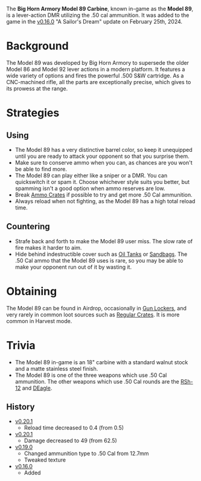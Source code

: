 The **Big Horn Armory Model 89 Carbine**, known in-game as the **Model 89**, is a lever-action DMR utilizing the .50 cal ammunition. It was added to the game in the [v0.16.0](https://github.com/HasangerGames/suroi/releases/tag/v0.16.0) "A Sailor's Dream" update on February 25th, 2024.

# Background
The Model 89 was developed by Big Horn Armory to supersede the older Model 86 and Model 92 lever actions in a modern platform. It features a wide variety of options and fires the powerful .500 S&W cartridge. As a CNC-machined rifle, all the parts are exceptionally precise, which gives to its prowess at the range.

# Strategies
## Using
- The Model 89 has a very distinctive barrel color, so keep it unequipped until you are ready to attack your opponent so that you surprise them.
- Make sure to conserve ammo when you can, as chances are you won't be able to find more.
- The Model 89 can play either like a sniper or a DMR. You can quickswitch it or spam it. Choose whichever style suits you better, but spamming isn't a good option when ammo reserves are low.
- Break [Ammo Crates](/obstacles/ammo_crate) if possible to try and get more .50 Cal ammunition.
- Always reload when not fighting, as the Model 89 has a high total reload time.

## Countering
- Strafe back and forth to make the Model 89 user miss. The slow rate of fire makes it harder to aim.
- Hide behind indestructible cover such as [Oil Tanks](/obstacles/oil_tank) or [Sandbags](/obstacles/sandbags). The .50 Cal ammo that the Model 89 uses is rare, so you may be able to make your opponent run out of it by wasting it.

# Obtaining
The Model 89 can be found in Airdrop, occasionally in [Gun Lockers](/obstacles/gun_locker), and very rarely in common loot sources such as [Regular Crates](/obstacles/crates). It is more common in Harvest mode.

# Trivia
- The Model 89 in-game is an 18" carbine with a standard walnut stock and a matte stainless steel finish.
- The Model 89 is one of the three weapons which use .50 Cal ammunition. The other weapons which use .50 Cal rounds are the [RSh-12](/weapons/guns/rsh12) and [DEagle](/weapons/guns/deagle).

## History
- [v0.20.1](https://github.com/HasangerGames/suroi/releases/tag/v0.20.1)
  - Reload time decreased to 0.4 (from 0.5)
- [v0.20.1](https://github.com/HasangerGames/suroi/releases/tag/v0.20.0)
  - Damage decreased to 49 (from 62.5)
- [v0.19.0](https://github.com/HasangerGames/suroi/releases/tag/v0.19.0)
  - Changed ammunition type to .50 Cal from 12.7mm
  - Tweaked texture
- [v0.16.0](https://github.com/HasangerGames/suroi/releases/tag/v0.16.0)
  - Added
